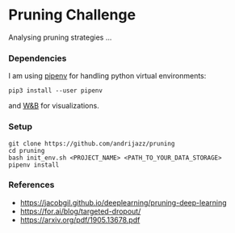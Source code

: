 # Pruning Challenge

Analysing pruning strategies ...

### Dependencies

I am using [pipenv](https://pipenv-es.readthedocs.io/es/stable/) for handling python virtual environments:
```
pip3 install --user pipenv
```
and [W&B](https://www.wandb.com/) for visualizations.

### Setup

```
git clone https://github.com/andrijazz/pruning
cd pruning
bash init_env.sh <PROJECT_NAME> <PATH_TO_YOUR_DATA_STORAGE>
pipenv install
```

### References
* https://jacobgil.github.io/deeplearning/pruning-deep-learning
* https://for.ai/blog/targeted-dropout/
* https://arxiv.org/pdf/1905.13678.pdf
